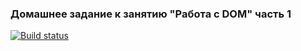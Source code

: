 ### Домашнее задание к занятию "Работа с DOM" часть 1

[![Build status](https://ci.appveyor.com/api/projects/status/77m9l5x62do4cgw8?svg=true)](https://ci.appveyor.com/project/KirillSenkov/ahj-homeworks-dom-1)

